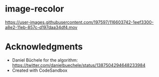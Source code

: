 # image-recolor

https://user-images.githubusercontent.com/197597/116603742-1eef3300-a8e2-11eb-857c-d197daa34df4.mov


# Acknowledgments
* Daniel Büchele for the algorithm: https://twitter.com/danielbuechele/status/1387504294648233984
* Created with CodeSandbox
